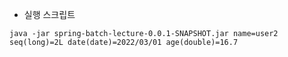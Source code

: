 * 실행 스크립트

`java -jar spring-batch-lecture-0.0.1-SNAPSHOT.jar name=user2 seq(long)=2L date(date)=2022/03/01 age(double)=16.7`
